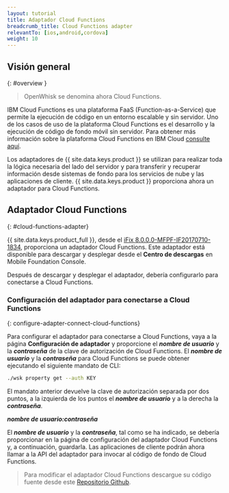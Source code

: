 ```yaml
---
layout: tutorial
title: Adaptador Cloud Functions
breadcrumb_title: Cloud Functions adapter
relevantTo: [ios,android,cordova]
weight: 10
---
```

<!-- NLS_CHARSET=UTF-8 -->
## Visión general 
{: #overview }

> OpenWhisk se denomina ahora Cloud Functions.

IBM Cloud Functions es una plataforma FaaS (Function-as-a-Service) que permite la ejecución de código en un entorno escalable y sin servidor. Uno de los casos de uso de la plataforma Cloud Functions es el desarrollo y la ejecución de código de fondo móvil sin servidor. Para obtener más información sobre la plataforma Cloud Functions en IBM Cloud [consulte aquí](https://console.bluemix.net/openwhisk/?env_id=ibm:yp:us-south). 

Los adaptadores de {{ site.data.keys.product }} se utilizan para realizar toda la lógica necesaria del lado del servidor y para transferir y recuperar información desde sistemas de fondo para los servicios de nube y las aplicaciones de cliente.
{{ site.data.keys.product }} proporciona ahora un adaptador para Cloud Functions. 

##  Adaptador Cloud Functions
{: #cloud-functions-adapter}

{{ site.data.keys.product_full }}, desde el [iFix 8.0.0.0-MFPF-IF20170710-1834](https://mobilefirstplatform.ibmcloud.com/blog/2017/07/11/8-0-ifix-release/), proporciona un adaptador Cloud Functions. Este adaptador está disponible para descargar y desplegar desde el **Centro de descargas** en Mobile Foundation Console. 

Después de descargar y desplegar el adaptador, debería configurarlo para conectarse a Cloud Functions. 

### Configuración del adaptador para conectarse a Cloud Functions
{: configure-adapter-connect-cloud-functions}

Para configurar el adaptador para conectarse a Cloud Functions, vaya a la página **Configuración de adaptador** y proporcione el _**nombre de usuario**_ y la _**contraseña**_ de la clave de autorización de Cloud Functions. El _**nombre de usuario**_ y la _**contraseña**_ para Cloud Functions se puede obtener ejecutando el siguiente mandato de CLI: 

```bash
./wsk property get --auth KEY
```

El mandato anterior devuelve la clave de autorización separada por dos puntos, a la izquierda de los puntos el _**nombre de usuario**_ y a la derecha la _**contraseña**_. 

_**nombre de usuario:contraseña**_

El _**nombre de usuario**_ y la _**contraseña**_, tal como se ha indicado, se debería proporcionar en la página de configuración del adaptador Cloud Functions y, a continuación, guardarla. Las aplicaciones de cliente podrán ahora llamar a la API del adaptador para invocar al código de fondo de Cloud Functions. 

>Para modificar el adaptador Cloud Functions descargue su código fuente desde este [Repositorio Github](https://github.com/mfpdev/mfp-extension-adapters). 
